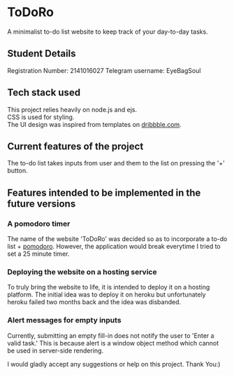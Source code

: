 # ToDoRo
A minimalist to-do list website to keep track of your day-to-day tasks.

## Student Details
Registration Number: 2141016027
Telegram username: EyeBagSoul

## Tech stack used
This project relies heavily on node.js and ejs.   
CSS is used for styling.  
The UI design was inspired from templates on [dribbble.com](https://dribbble.com/).

## Current features of the project
The to-do list takes inputs from user and them to the list on pressing the '+' button. 

## Features intended to be implemented in the future versions
### A pomodoro timer
The name of the website 'ToDoRo' was decided so as to incorporate a to-do list + [pomodoro](https://todoist.com/productivity-methods/pomodoro-technique). However, the application would break everytime I tried to set a 25 minute timer.
### Deploying the website on a hosting service
To truly bring the website to life, it is intended to deploy it on a hosting platform. The initial idea was to deploy it on heroku but unfortunately heroku failed two months back and the idea was disbanded. 
### Alert messages for empty inputs
Currently, submitting an empty fill-in does not notify the user to 'Enter a valid task.' This is because alert is a window object method which cannot be used in server-side rendering. 


I would gladly accept any suggestions or help on this project.
Thank You:)



